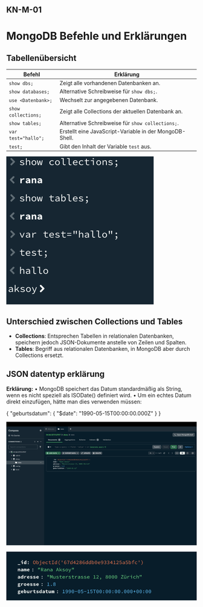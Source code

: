 ## KN-M-01

# MongoDB Befehle und Erklärungen

## Tabellenübersicht

| Befehl                 | Erklärung |
|------------------------|-----------|
| `show dbs;`           | Zeigt alle vorhandenen Datenbanken an. |
| `show databases;`      | Alternative Schreibweise für `show dbs;`. |
| `use <Datenbank>;`    | Wechselt zur angegebenen Datenbank. |
| `show collections;`    | Zeigt alle Collections der aktuellen Datenbank an. |
| `show tables;`        | Alternative Schreibweise für `show collections;`. |
| `var test="hallo";`  | Erstellt eine JavaScript-Variable in der MongoDB-Shell. |
| `test;`               | Gibt den Inhalt der Variable `test` aus. |

![alt text](<Bildschirmfoto 2025-03-14 um 14.09.09.png>)


## Unterschied zwischen Collections und Tables
- **Collections**: Entsprechen Tabellen in relationalen Datenbanken, speichern jedoch JSON-Dokumente anstelle von Zeilen und Spalten.
- **Tables**: Begriff aus relationalen Datenbanken, in MongoDB aber durch Collections ersetzt.

## JSON datentyp erklärung

**Erklärung:**
•	MongoDB speichert das Datum standardmäßig als String, wenn es nicht speziell als ISODate() definiert wird.
•	Um ein echtes Datum direkt einzufügen, hätte man dies verwenden müssen:

{
  "geburtsdatum": { "$date": "1990-05-15T00:00:00.000Z" }
}

![alt text](<Bildschirmfoto 2025-03-14 um 14.00.37.png>)

![alt text](<Bildschirmfoto 2025-03-14 um 14.04.26.png>)